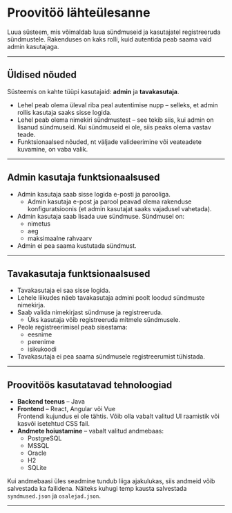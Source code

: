 # Proovitöö lähteülesanne

Luua süsteem, mis võimaldab luua sündmuseid ja kasutajatel registreeruda sündmustele. Rakenduses on kaks rolli, kuid autentida peab saama vaid admin kasutajaga.

---

## Üldised nõuded

Süsteemis on kahte tüüpi kasutajaid: **admin** ja **tavakasutaja**.

- Lehel peab olema üleval riba peal autentimise nupp – selleks, et admin rollis kasutaja saaks sisse logida.
- Lehel peab olema nimekiri sündmustest – see tekib siis, kui admin on lisanud sündmuseid. Kui sündmuseid ei ole, siis peaks olema vastav teade.
- Funktsionaalsed nõuded, nt väljade valideerimine või veateadete kuvamine, on vaba valik.

---

## Admin kasutaja funktsionaalsused

- Admin kasutaja saab sisse logida e-posti ja parooliga.
  - Admin kasutaja e-post ja parool peavad olema rakenduse konfiguratsioonis (et admin kasutajat saaks vajadusel vahetada).
- Admin kasutaja saab lisada uue sündmuse. Sündmusel on:
  - nimetus
  - aeg
  - maksimaalne rahvaarv
- Admin ei pea saama kustutada sündmust.

---

## Tavakasutaja funktsionaalsused

- Tavakasutaja ei saa sisse logida.
- Lehele liikudes näeb tavakasutaja admini poolt loodud sündmuste nimekirja.
- Saab valida nimekirjast sündmuse ja registreeruda.
  - Üks kasutaja võib registreeruda mitmele sündmusele.
- Peole registreerimisel peab sisestama:
  - eesnime
  - perenime
  - isikukoodi
- Tavakasutaja ei pea saama sündmusele registreerumist tühistada.

---

## Proovitöös kasutatavad tehnoloogiad

- **Backend teenus** – Java
- **Frontend** – React, Angular või Vue  
  Frontendi kujundus ei ole tähtis. Võib olla vabalt valitud UI raamistik või kasvõi isetehtud CSS fail.
- **Andmete hoiustamine** – vabalt valitud andmebaas:
  - PostgreSQL
  - MSSQL
  - Oracle
  - H2
  - SQLite

Kui andmebaasi üles seadmine tundub liiga ajakulukas, siis andmeid võib salvestada ka failidena. Näiteks kuhugi temp kausta salvestada `syndmused.json` ja `osalejad.json`.

---